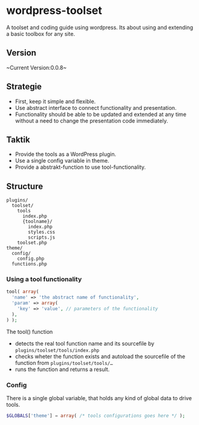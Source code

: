 wordpress-toolset
===============

A toolset and coding guide using wordpress.
Its about using and extending a basic toolbox for any site.

Version
---------------
~Current Version:0.0.8~

Strategie
---------------
- First, keep it simple and flexible.
- Use abstract interface to connect functionality and presentation.
- Functionality should be able to be updated and extended at any time without a need to change the presentation code immediately.

Taktik
---------------
- Provide the tools as a WordPress plugin.
- Use a single config variable in theme.
- Provide a abstrakt-function to use tool-functionality.

Structure
---------------

    plugins/
      toolset/
        tools
          index.php
          {toolname}/
            index.php
            styles.css
            scripts.js
        toolset.php
    theme/
      config/
        config.php
      functions.php
    
### Using a tool functionality

````php
tool( array(
  'name' => 'the abstract name of functionality',
  'param' => array(
    'key' => 'value', // parameters of the functionality
  ),
) );
````
The tool() function
  - detects the real tool function name and its sourcefile by <code>plugins/toolset/tools/index.php</code> 
  - checks wheter the function exists and autoload the sourcefile of the function from <code>plugins/toolset/tools/…</code> 
  - runs the function and returns a result.

### Config

There is a single global variable, that holds any kind of global data to drive tools.
````php
$GLOBALS['theme'] = array( /* tools configurations goes here */ );
````
